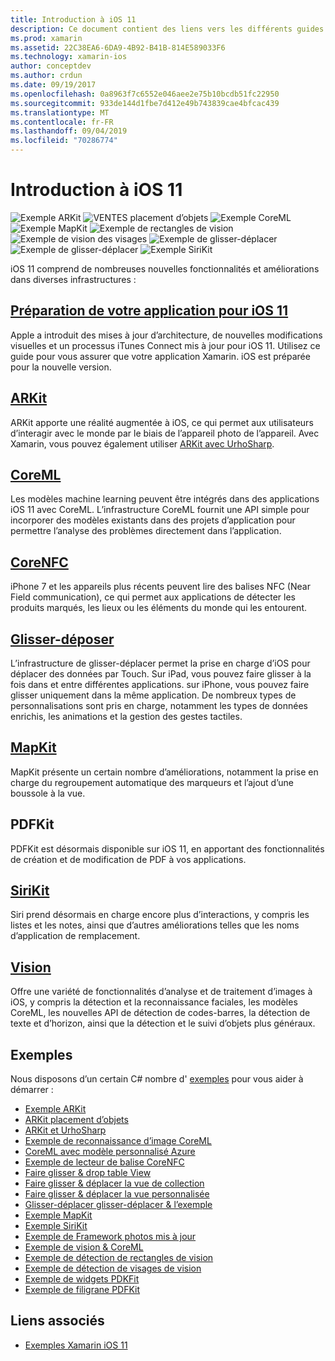 ```yaml
---
title: Introduction à iOS 11
description: Ce document contient des liens vers les différents guides qui décrivent les fonctionnalités d’iOS 11, notamment ARKit, CoreML, MapKit, PDFKit, SiriKit, vision Framework, et bien plus encore.
ms.prod: xamarin
ms.assetid: 22C38EA6-6DA9-4B92-B41B-814E589033F6
ms.technology: xamarin-ios
author: conceptdev
ms.author: crdun
ms.date: 09/19/2017
ms.openlocfilehash: 0a8963f7c6552e046aee2e75b10bcdb51fc22950
ms.sourcegitcommit: 933de144d1fbe7d412e49b743839cae4bfcac439
ms.translationtype: MT
ms.contentlocale: fr-FR
ms.lasthandoff: 09/04/2019
ms.locfileid: "70286774"
---
```

# <a name="introduction-to-ios-11"></a>Introduction à iOS 11

![Exemple ARKit](images/arkit.png) ![VENTES placement d’objets](images/arkit2.png) ![Exemple CoreML](images/coreml.png) ![Exemple MapKit](images/mapkit.png) ![Exemple de rectangles de vision](images/vision1.png) ![Exemple de vision des visages](images/vision2.png) ![Exemple de glisser-déplacer](images/drag-drop.png) ![Exemple de glisser-déplacer](images/drag-drop2.png) ![Exemple SiriKit](images/sirikit.png)

iOS 11 comprend de nombreuses nouvelles fonctionnalités et améliorations dans diverses infrastructures :

## <a name="preparing-your-app-for-ios-11updating-your-appindexmd"></a>[Préparation de votre application pour iOS 11](updating-your-app/index.md)

Apple a introduit des mises à jour d’architecture, de nouvelles modifications visuelles et un processus iTunes Connect mis à jour pour iOS 11. Utilisez ce guide pour vous assurer que votre application Xamarin. iOS est préparée pour la nouvelle version.

## <a name="arkitarkitindexmd"></a>[ARKit](arkit/index.md)

ARKit apporte une réalité augmentée à iOS, ce qui permet aux utilisateurs d’interagir avec le monde par le biais de l’appareil photo de l’appareil.
Avec Xamarin, vous pouvez également utiliser [ARKit avec UrhoSharp](arkit/urhosharp.md).

## <a name="coremlcoremlmd"></a>[CoreML](coreml.md)

Les modèles machine learning peuvent être intégrés dans des applications iOS 11 avec CoreML. L’infrastructure CoreML fournit une API simple pour incorporer des modèles existants dans des projets d’application pour permettre l’analyse des problèmes directement dans l’application.

## <a name="corenfccorenfcmd"></a>[CoreNFC](corenfc.md)

iPhone 7 et les appareils plus récents peuvent lire des balises NFC (Near Field communication), ce qui permet aux applications de détecter les produits marqués, les lieux ou les éléments du monde qui les entourent.

## <a name="drag-and-dropdrag-and-dropmd"></a>[Glisser-déposer](drag-and-drop.md)

L’infrastructure de glisser-déplacer permet la prise en charge d’iOS pour déplacer des données par Touch. Sur iPad, vous pouvez faire glisser à la fois dans et entre différentes applications. sur iPhone, vous pouvez faire glisser uniquement dans la même application. De nombreux types de personnalisations sont pris en charge, notamment les types de données enrichis, les animations et la gestion des gestes tactiles.

## <a name="mapkitmapkitmd"></a>[MapKit](mapkit.md)

MapKit présente un certain nombre d’améliorations, notamment la prise en charge du regroupement automatique des marqueurs et l’ajout d’une boussole à la vue.

## <a name="pdfkit"></a>PDFKit

PDFKit est désormais disponible sur iOS 11, en apportant des fonctionnalités de création et de modification de PDF à vos applications.

## <a name="sirikitsirikitmd"></a>[SiriKit](sirikit.md)

Siri prend désormais en charge encore plus d’interactions, y compris les listes et les notes, ainsi que d’autres améliorations telles que les noms d’application de remplacement.

## <a name="visionvisionmd"></a>[Vision](vision.md)

Offre une variété de fonctionnalités d’analyse et de traitement d’images à iOS, y compris la détection et la reconnaissance faciales, les modèles CoreML, les nouvelles API de détection de codes-barres, la détection de texte et d’horizon, ainsi que la détection et le suivi d’objets plus généraux.

## <a name="samples"></a>Exemples

Nous disposons d’un certain C# nombre d' [exemples](https://docs.microsoft.com/samples/browse/?products=xamarin&term=Xamarin.iOS+iOS11) pour vous aider à démarrer :

- [Exemple ARKit](https://docs.microsoft.com/samples/xamarin/ios-samples/ios11-arkitsample)
- [ARKit placement d’objets](https://docs.microsoft.com/samples/xamarin/ios-samples/ios11-arkitplacingobjects)
- [ARKit et UrhoSharp](arkit/urhosharp.md)
- [Exemple de reconnaissance d’image CoreML](https://docs.microsoft.com/samples/xamarin/ios-samples/ios11-coremlimagerecognition)
- [CoreML avec modèle personnalisé Azure](https://docs.microsoft.com/samples/xamarin/ios-samples/ios11-coremlazuremodel)
- [Exemple de lecteur de balise CoreNFC](https://docs.microsoft.com/samples/xamarin/ios-samples/ios11-nfctagreader)
- [Faire glisser & drop table View](https://docs.microsoft.com/samples/xamarin/ios-samples/ios11-draganddroptableview)
- [Faire glisser & déplacer la vue de collection](https://docs.microsoft.com/samples/xamarin/ios-samples/ios11-draganddropcollectionview)
- [Faire glisser & déplacer la vue personnalisée](https://docs.microsoft.com/samples/xamarin/ios-samples/ios11-draganddropcustomview)
- [Glisser-déplacer glisser-déplacer & l’exemple](https://docs.microsoft.com/samples/xamarin/ios-samples/ios11-draganddropdragboard)
- [Exemple MapKit](https://docs.microsoft.com/samples/xamarin/ios-samples/ios11-mapkitsample)
- [Exemple SiriKit](https://docs.microsoft.com/samples/xamarin/ios-samples/ios11-sirikitsample)
- [Exemple de Framework photos mis à jour](https://docs.microsoft.com/samples/xamarin/ios-samples/ios11-samplephotoapp)
- [Exemple de vision & CoreML](https://docs.microsoft.com/samples/xamarin/ios-samples/ios11-coremlvision)
- [Exemple de détection de rectangles de vision](https://docs.microsoft.com/samples/xamarin/ios-samples/ios11-visionrectangles/)
- [Exemple de détection de visages de vision](https://docs.microsoft.com/samples/xamarin/ios-samples/ios11-visionfaces)
- [Exemple de widgets PDKFit](https://docs.microsoft.com/samples/xamarin/ios-samples/ios11-pdfannotationwidgetsadvanced)
- [Exemple de filigrane PDFKit](https://docs.microsoft.com/samples/xamarin/ios-samples/ios11-pdfdocumentwatermark)

## <a name="related-links"></a>Liens associés

- [Exemples Xamarin iOS 11](https://docs.microsoft.com/samples/browse/?products=xamarin&term=Xamarin.iOS+iOS11)

